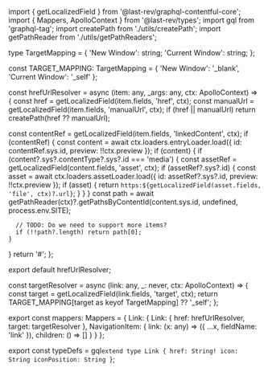 import { getLocalizedField } from '@last-rev/graphql-contentful-core';
import { Mappers, ApolloContext } from '@last-rev/types';
import gql from 'graphql-tag';
import createPath from './utils/createPath';
import getPathReader from './utils/getPathReaders';

type TargetMapping = {
  'New Window': string;
  'Current Window': string;
};

const TARGET_MAPPING: TargetMapping = {
  'New Window': '_blank',
  'Current Window': '_self'
};

const hrefUrlResolver = async (item: any, _args: any, ctx: ApolloContext) => {
  const href = getLocalizedField(item.fields, 'href', ctx);
  const manualUrl = getLocalizedField(item.fields, 'manualUrl', ctx);
  if (href || manualUrl) return createPath(href ?? manualUrl);

  const contentRef = getLocalizedField(item.fields, 'linkedContent', ctx);
  if (contentRef) {
    const content = await ctx.loaders.entryLoader.load({ id: contentRef.sys.id, preview: !!ctx.preview });
    if (content) {
      if (content?.sys?.contentType?.sys?.id === 'media') {
        const assetRef = getLocalizedField(content.fields, 'asset', ctx);
        if (assetRef?.sys?.id) {
          const asset = await ctx.loaders.assetLoader.load({ id: assetRef?.sys?.id, preview: !!ctx.preview });
          if (asset) {
            return `https:${getLocalizedField(asset.fields, 'file', ctx)?.url}`;
          }
        }
      }
      const path = await getPathReader(ctx)?.getPathsByContentId(content.sys.id, undefined, process.env.SITE);

      // TODO: Do we need to support more items?
      if (!!path?.length) return path[0];
    }
  }
  return '#';
};

export default hrefUrlResolver;

const targetResolver = async (link: any, _: never, ctx: ApolloContext) => {
  const target = getLocalizedField(link.fields, 'target', ctx);
  return TARGET_MAPPING[target as keyof TargetMapping] ?? '_self';
};

export const mappers: Mappers = {
  Link: {
    Link: {
      href: hrefUrlResolver,
      target: targetResolver
    },
    NavigationItem: {
      link: (x: any) => ({ ...x, fieldName: 'link' }),
      children: () => []
    }
  }
};

export const typeDefs = gql`
  extend type Link {
    href: String!
    icon: String
    iconPosition: String
  }
`;

